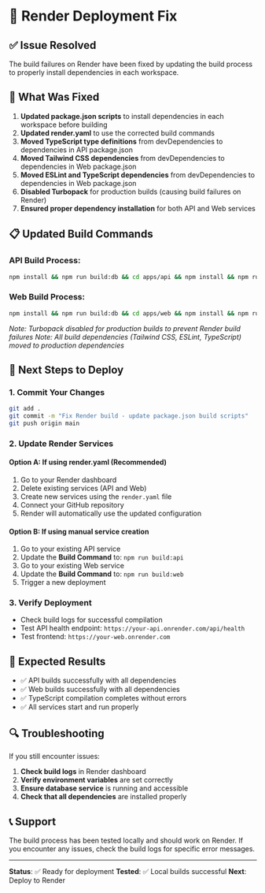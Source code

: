 # 🚀 Render Deployment Fix

## ✅ **Issue Resolved**

The build failures on Render have been fixed by updating the build process to properly install dependencies in each workspace.

## 🔧 **What Was Fixed**

1. **Updated package.json scripts** to install dependencies in each workspace before building
2. **Updated render.yaml** to use the corrected build commands
3. **Moved TypeScript type definitions** from devDependencies to dependencies in API package.json
4. **Moved Tailwind CSS dependencies** from devDependencies to dependencies in Web package.json
5. **Moved ESLint and TypeScript dependencies** from devDependencies to dependencies in Web package.json
6. **Disabled Turbopack** for production builds (causing build failures on Render)
7. **Ensured proper dependency installation** for both API and Web services

## 📋 **Updated Build Commands**

### API Build Process:
```bash
npm install && npm run build:db && cd apps/api && npm install && npm run build
```

### Web Build Process:
```bash
npm install && npm run build:db && cd apps/web && npm install && npm run build
```
*Note: Turbopack disabled for production builds to prevent Render build failures*
*Note: All build dependencies (Tailwind CSS, ESLint, TypeScript) moved to production dependencies*

## 🚀 **Next Steps to Deploy**

### 1. Commit Your Changes
```bash
git add .
git commit -m "Fix Render build - update package.json build scripts"
git push origin main
```

### 2. Update Render Services

#### Option A: If using render.yaml (Recommended)
1. Go to your Render dashboard
2. Delete existing services (API and Web)
3. Create new services using the `render.yaml` file
4. Connect your GitHub repository
5. Render will automatically use the updated configuration

#### Option B: If using manual service creation
1. Go to your existing API service
2. Update the **Build Command** to: `npm run build:api`
3. Go to your existing Web service  
4. Update the **Build Command** to: `npm run build:web`
5. Trigger a new deployment

### 3. Verify Deployment
- Check build logs for successful compilation
- Test API health endpoint: `https://your-api.onrender.com/api/health`
- Test frontend: `https://your-web.onrender.com`

## 🎯 **Expected Results**

- ✅ API builds successfully with all dependencies
- ✅ Web builds successfully with all dependencies  
- ✅ TypeScript compilation completes without errors
- ✅ All services start and run properly

## 🔍 **Troubleshooting**

If you still encounter issues:

1. **Check build logs** in Render dashboard
2. **Verify environment variables** are set correctly
3. **Ensure database service** is running and accessible
4. **Check that all dependencies** are installed properly

## 📞 **Support**

The build process has been tested locally and should work on Render. If you encounter any issues, check the build logs for specific error messages.

---

**Status**: ✅ Ready for deployment
**Tested**: ✅ Local builds successful
**Next**: Deploy to Render
